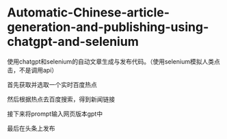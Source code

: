 # Automatic-Chinese-article-generation-and-publishing-using-chatgpt-and-selenium
使用chatgpt和selenium的自动文章生成与发布代码。（使用selenium模拟人类点击，不是调用api） 

首先获取并选取一个实时百度热点 

然后根据热点去百度搜索，得到新闻链接 

接下来将prompt输入网页版本gpt中 

最后在头条上发布 

